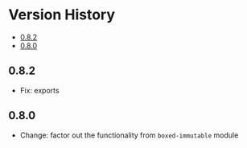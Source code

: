 # Version History

[TOC]: # " "

- [0.8.2](#082)
- [0.8.0](#080)


## 0.8.2

* Fix: exports

## 0.8.0

* Change: factor out the functionality from `boxed-immutable` module

